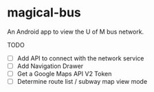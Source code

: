magical-bus
===========

An Android app to view the U of M bus network.

TODO
- [ ] Add API to connect with the network service
- [ ] Add Navigation Drawer
- [ ] Get a Google Maps API V2 Token
- [ ] Determine route list / subway map view mode
